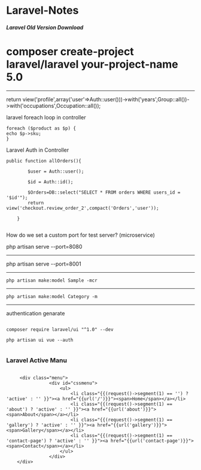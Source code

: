 # Laravel-Notes

<h5> Laravel Old Version Download </h5>

# composer create-project laravel/laravel your-project-name 5.0

<hr>
    return view('profile',array('user'=>Auth::user()))->with('years',Group::all())->with('occupations',Occupation::all());



laravel foreach loop in controller



```
foreach ($product as $p) {
echo $p->sku;
}
```
<p>Laravel Auth in Controller </p>

``` 
public function allOrders(){

        $user = Auth::user();
        
        $id = Auth::id();
        
        $Orders=DB::select("SELECT * FROM orders WHERE users_id = '$id'");
        return view('checkout.review_order_2',compact('Orders','user'));
        
    }
    
```

How do we set a custom port for test server? (microservice)

 php artisan serve --port=8080

<hr>

php artisan serve --port=8001


<hr>


    php artisan make:model Sample -mcr


<hr>


    php artisan make:model Category -m



<hr>


<p> authentication genarate </p>



```

composer require laravel/ui "^1.0" --dev

php artisan ui vue --auth


```

<h3> Laravel Active Manu  </h3>

```

     <div class="menu">
                <div id="cssmenu">
                    <ul>
                        <li class="{{(request()->segment(1) == '') ? 'active' : '' }}"><a href="{{url('/')}}"><span>Home</span></a></li>
                        <li class="{{(request()->segment(1) == 'about') ? 'active' : '' }}"><a href="{{url('about')}}"><span>About</span></a></li>
                        <li class="{{(request()->segment(1) == 'gallery') ? 'active' : '' }}"><a href="{{url('gallery')}}"><span>Gallery</span></a></li>
                        <li class="{{(request()->segment(1) == 'contact-page') ? 'active' : '' }}"><a href="{{url('contact-page')}}"><span>Contact</span></a></li>
                    </ul>
                </div>
    </div>
            

```




